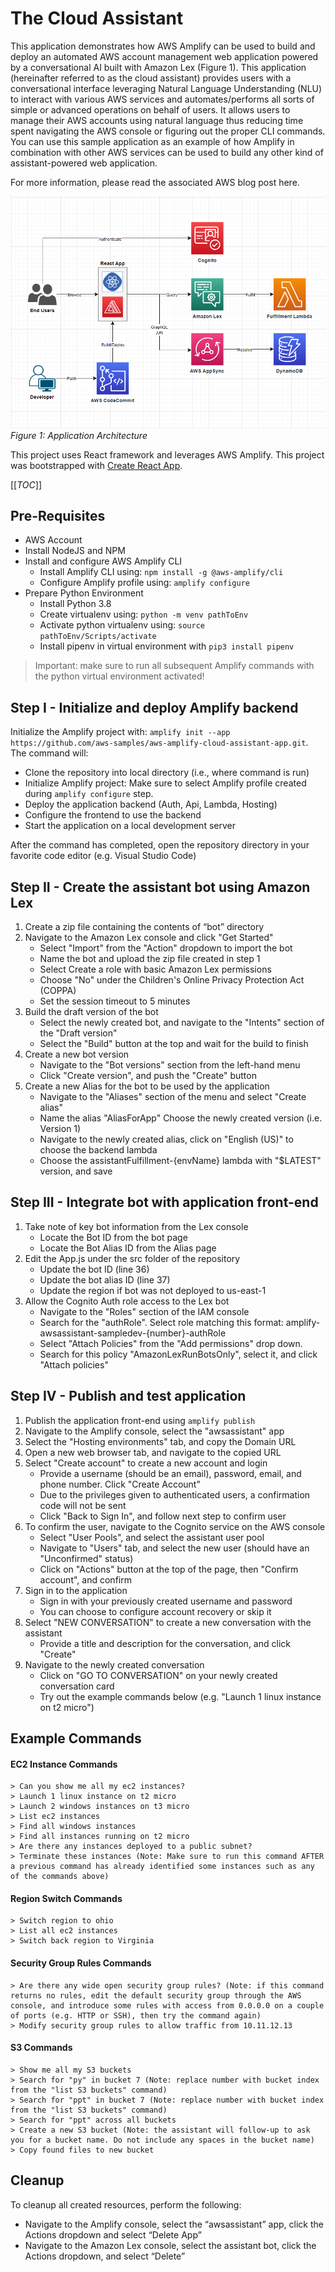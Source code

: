 # The Cloud Assistant

This application demonstrates how AWS Amplify can be used to build and deploy an automated AWS account management web application powered by a conversational AI built with Amazon Lex (Figure 1). This application (hereinafter referred to as the cloud assistant) provides users with a conversational interface leveraging Natural Language Understanding (NLU) to interact with various AWS services and automates/performs all sorts of simple or advanced operations on behalf of users. It allows users to manage their AWS accounts using natural language thus reducing time spent navigating the AWS console or figuring out the proper CLI commands. You can use this sample application as an example of how Amplify in combination with other AWS services can be used to build any other kind of assistant-powered web application. 

For more information, please read the associated AWS blog post here.

![Architecture Diagram](/static/images/architecture.png)*Figure 1: Application Architecture*

This project uses React framework and leverages AWS Amplify. This project was bootstrapped with [Create React App](https://github.com/facebook/create-react-app).

[[_TOC_]]

## Pre-Requisites
- AWS Account
- Install NodeJS and NPM
- Install and configure AWS Amplify CLI
  - Install Amplify CLI using: ```npm install -g @aws-amplify/cli```
  - Configure Amplify profile using: ```amplify configure```
- Prepare Python Environment
  - Install Python 3.8 
  - Create virtualenv using: ```python -m venv pathToEnv```
  - Activate python virtualenv using: ```source pathToEnv/Scripts/activate```
  - Install pipenv in virtual environment with ```pip3 install pipenv```

> Important: make sure to run all subsequent Amplify commands with the python virtual environment activated!


## Step I - Initialize and deploy Amplify backend
Initialize the Amplify project with: ```amplify init --app https://github.com/aws-samples/aws-amplify-cloud-assistant-app.git```. The command will: 
  - Clone the repository into local directory (i.e., where command is run)
  - Initialize Amplify project: Make sure to select Amplify profile created during ```amplify configure``` step. 
  - Deploy the application backend (Auth, Api, Lambda, Hosting)
  - Configure the frontend to use the backend
  - Start the application on a local development server

After the command has completed, open the repository directory in your favorite code editor (e.g. Visual Studio Code)

## Step II - Create the assistant bot using Amazon Lex
1. Create a zip file containing the contents of “bot” directory
2. Navigate to the Amazon Lex console and click "Get Started"
    - Select "Import" from the "Action" dropdown to import the bot
    - Name the bot and upload the zip file created in step 1
    - Select Create a role with basic Amazon Lex permissions
    - Choose "No" under the Children's Online Privacy Protection Act (COPPA)
    - Set the session timeout to 5 minutes
3. Build the draft version of the bot
    - Select the newly created bot, and navigate to the "Intents" section of the "Draft version"
    - Select the "Build" button at the top and wait for the build to finish
4. Create a new bot version
    - Navigate to the "Bot versions" section from the left-hand menu
    - Click "Create version", and push the "Create" button
5. Create a new Alias for the bot to be used by the application
    - Navigate to the "Aliases" section of the menu and select "Create alias"
    - Name the alias "AliasForApp" Choose the newly created version (i.e. Version 1)
    - Navigate to the newly created alias, click on "English (US)" to choose the backend lambda
    - Choose the assistantFulfillment-{envName} lambda with "$LATEST" version, and save



## Step III - Integrate bot with application front-end
1. Take note of key bot information from the Lex console 
    - Locate the Bot ID from the bot page
    - Locate the Bot Alias ID from the Alias page
2. Edit the App.js under the src folder of the repository
    - Update the bot ID (line 36)
    - Update the bot alias ID (line 37)
    - Update the region if bot was not deployed to us-east-1
3. Allow the Cognito Auth role access to the Lex bot
    - Navigate to the "Roles" section of the IAM console
    - Search for the "authRole". Select role matching this format: amplify-awsassistant-sampledev-{number}-authRole
    - Select "Attach Policies" from the "Add permissions" drop down.
    - Search for this policy "AmazonLexRunBotsOnly", select it, and click "Attach policies"


## Step IV - Publish and test application
1. Publish the application front-end using ```amplify publish```
2. Navigate to the Amplify console, select the "awsassistant" app
3. Select the "Hosting environments" tab, and copy the Domain URL
4. Open a new web browser tab, and navigate to the copied URL
5. Select "Create account" to create a new account and login
    - Provide a username (should be an email), password, email, and phone number. Click "Create Account"
    - Due to the privileges given to authenticated users, a confirmation code will not be sent
    - Click "Back to Sign In", and follow next step to confirm user
6. To confirm the user, navigate to the Cognito service on the AWS console
    - Select "User Pools", and select the assistant user pool
    - Navigate to "Users" tab, and select the new user (should have an "Unconfirmed" status)
    - Click on "Actions" button at the top of the page, then "Confirm account", and confirm
7. Sign in to the application
    - Sign in with your previously created username and password
    - You can choose to configure account recovery or skip it  
8. Select "NEW CONVERSATION" to create a new conversation with the assistant
    - Provide a title and description for the conversation, and click "Create"
9. Navigate to the newly created conversation
    - Click on "GO TO CONVERSATION" on your newly created conversation card
    - Try out the example commands below (e.g. "Launch 1 linux instance on t2 micro")

## Example Commands

#### EC2 Instance Commands
```
> Can you show me all my ec2 instances?
> Launch 1 linux instance on t2 micro
> Launch 2 windows instances on t3 micro
> List ec2 instances
> Find all windows instances
> Find all instances running on t2 micro
> Are there any instances deployed to a public subnet?
> Terminate these instances (Note: Make sure to run this command AFTER a previous command has already identified some instances such as any of the commands above)
```
#### Region Switch Commands 
```
> Switch region to ohio
> List all ec2 instances
> Switch back region to Virginia
```
#### Security Group Rules Commands
``` 
> Are there any wide open security group rules? (Note: if this command returns no rules, edit the default security group through the AWS console, and introduce some rules with access from 0.0.0.0 on a couple of ports (e.g. HTTP or SSH), then try the command again)
> Modify security group rules to allow traffic from 10.11.12.13
```

#### S3 Commands
```
> Show me all my S3 buckets
> Search for "py" in bucket 7 (Note: replace number with bucket index from the "list S3 buckets" command)
> Search for "ppt" in bucket 7 (Note: replace number with bucket index from the "list S3 buckets" command)
> Search for "ppt" across all buckets
> Create a new S3 bucket (Note: the assistant will follow-up to ask you for a bucket name. Do not include any spaces in the bucket name)
> Copy found files to new bucket
```



## Cleanup
To cleanup all created resources, perform the following: 
- Navigate to the Amplify console, select the “awsassistant” app, click the Actions dropdown and select “Delete App”
- Navigate to the Amazon Lex console, select the assistant bot, click the Actions dropdown, and select “Delete”


